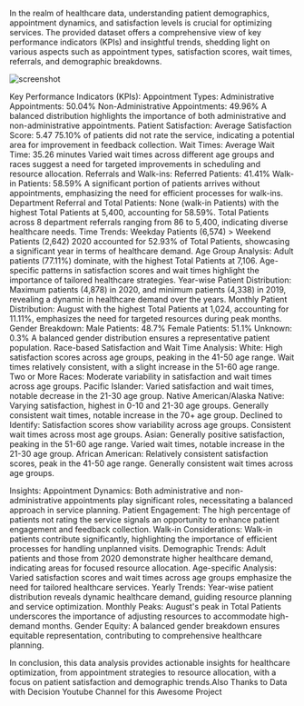 In the realm of healthcare data, understanding patient demographics, appointment dynamics, and satisfaction levels is crucial for optimizing services. The provided dataset offers a comprehensive view of key performance indicators (KPIs) and insightful trends, shedding light on various aspects such as appointment types, satisfaction scores, wait times, referrals, and demographic breakdowns.

![screenshot](https://github.com/ishaaan3005/Power-BI-Healthcare-Analytic-Dashboard-Hospital---Clinics-Report./assets/157878759/1401fd77-350e-42ee-be38-f86ba51af84b)

﻿Key Performance Indicators (KPIs):
Appointment Types:
Administrative Appointments: 50.04%
Non-Administrative Appointments: 49.96%
A balanced distribution highlights the importance of both administrative and non-administrative appointments.
Patient Satisfaction:
Average Satisfaction Score: 5.47
75.10% of patients did not rate the service, indicating a potential area for improvement in feedback collection.
Wait Times:
Average Wait Time: 35.26 minutes
Varied wait times across different age groups and races suggest a need for targeted improvements in scheduling and resource allocation.
Referrals and Walk-ins:
Referred Patients: 41.41%
Walk-in Patients: 58.59%
A significant portion of patients arrives without appointments, emphasizing the need for efficient processes for walk-ins.
Department Referral and Total Patients:
None (walk-in Patients) with the highest Total Patients at 5,400, accounting for 58.59%.
Total Patients across 8 department referrals ranging from 86 to 5,400, indicating diverse healthcare needs.
Time Trends:
Weekday Patients (6,574) > Weekend Patients (2,642)
2020 accounted for 52.93% of Total Patients, showcasing a significant year in terms of healthcare demand.
Age Group Analysis:
Adult patients (77.11%) dominate, with the highest Total Patients at 7,106.
Age-specific patterns in satisfaction scores and wait times highlight the importance of tailored healthcare strategies.
Year-wise Patient Distribution:
Maximum patients (4,878) in 2020, and minimum patients (4,338) in 2019, revealing a dynamic in healthcare demand over the years.
Monthly Patient Distribution:
August with the highest Total Patients at 1,024, accounting for 11.11%, emphasizes the need for targeted resources during peak months.
Gender Breakdown:
Male Patients: 48.7%
Female Patients: 51.1%
Unknown: 0.3%
A balanced gender distribution ensures a representative patient population.
Race-based Satisfaction and Wait Time Analysis:
White:
High satisfaction scores across age groups, peaking in the 41-50 age range.
Wait times relatively consistent, with a slight increase in the 51-60 age range.
Two or More Races:
Moderate variability in satisfaction and wait times across age groups.
Pacific Islander:
Varied satisfaction and wait times, notable decrease in the 21-30 age group.
Native American/Alaska Native:
Varying satisfaction, highest in 0-10 and 21-30 age groups.
Generally consistent wait times, notable increase in the 70+ age group.
Declined to Identify:
Satisfaction scores show variability across age groups.
Consistent wait times across most age groups.
Asian:
Generally positive satisfaction, peaking in the 51-60 age range.
Varied wait times, notable increase in the 21-30 age group.
African American:
Relatively consistent satisfaction scores, peak in the 41-50 age range.
Generally consistent wait times across age groups.
 
Insights:
Appointment Dynamics:
Both administrative and non-administrative appointments play significant roles, necessitating a balanced approach in service planning.
Patient Engagement:
The high percentage of patients not rating the service signals an opportunity to enhance patient engagement and feedback collection.
Walk-in Considerations:
Walk-in patients contribute significantly, highlighting the importance of efficient processes for handling unplanned visits.
Demographic Trends:
Adult patients and those from 2020 demonstrate higher healthcare demand, indicating areas for focused resource allocation.
Age-specific Analysis:
Varied satisfaction scores and wait times across age groups emphasize the need for tailored healthcare services.
Yearly Trends:
Year-wise patient distribution reveals dynamic healthcare demand, guiding resource planning and service optimization.
Monthly Peaks:
August's peak in Total Patients underscores the importance of adjusting resources to accommodate high-demand months.
Gender Equity:
A balanced gender breakdown ensures equitable representation, contributing to comprehensive healthcare planning.

﻿In conclusion, this data analysis provides actionable insights for healthcare optimization, from appointment strategies to resource allocation, with a focus on patient satisfaction and demographic trends.Also Thanks to Data with Decision Youtube Channel for this Awesome Project
